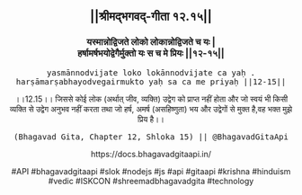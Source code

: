 <center><h2>||श्रीमद्‍भगवद्‍-गीता १२.१५||</h2>
<h3>यस्मान्नोद्विजते लोको लोकान्नोद्विजते च यः |<br/>हर्षामर्षभयोद्वेगैर्मुक्तो यः स च मे प्रियः ||१२-१५||</h3>
<pre>yasmānnodvijate loko lokānnodvijate ca yaḥ .<br/>harṣāmarṣabhayodvegairmukto yaḥ sa ca me priyaḥ ||12-15||</pre>
<p>।।12.15।। जिससे कोई लोक (अर्थात् जीव, व्यक्ति) उद्वेग को प्राप्त नहीं होता और जो स्वयं भी किसी व्यक्ति से उद्वेग अनुभव नहीं करता तथा जो हर्ष, अमर्ष (असहिष्णुता) भय और उद्वेगों से मुक्त है,वह भक्त मुझे प्रिय है।।</p>
<pre>(Bhagavad Gita, Chapter 12, Shloka 15) || @BhagavadGitaApi</pre><p>https://docs.bhagavadgitaapi.in/</p><p>#API #bhagavadgitaapi #slok #nodejs #js #api #gitaapi #krishna #hinduism #vedic #ISKCON #shreemadbhagavadgita #technology</p></center>